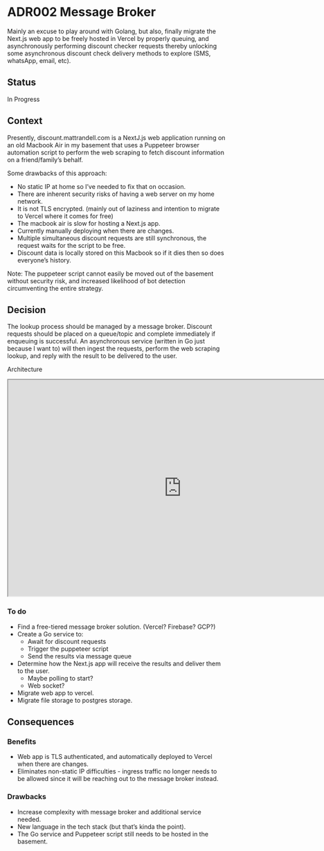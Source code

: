 # ADR002 Message Broker
Mainly an excuse to play around with Golang, but also, finally migrate the Next.js web app to be freely hosted in Vercel by properly queuing, and asynchronously performing discount checker requests thereby unlocking some asynchronous discount check delivery methods to explore (SMS, whatsApp, email, etc).

## Status
In Progress

## Context
Presently, discount.mattrandell.com is a NextJ.js web application running on an old Macbook Air in my basement that uses a Puppeteer browser automation script to perform the web scraping to fetch discount information on a friend/family’s behalf. 

Some drawbacks of this approach:

* No static IP at home so I’ve needed to fix that on occasion.
* There are inherent security risks of having a web server on my home network.
* It is not TLS encrypted. (mainly out of laziness and intention to migrate to Vercel where it comes for free)
* The macbook air is slow for hosting a Next.js app.
* Currently manually deploying when there are changes.
* Multiple simultaneous discount requests are still synchronous, the request waits for the script to be free.
* Discount data is locally stored on this Macbook so if it dies then so does everyone’s history.

Note: The puppeteer script cannot easily be moved out of the basement without security risk, and increased likelihood of bot detection circumventing the entire strategy.

## Decision

The lookup process should be managed by a message broker. Discount requests should be placed on a queue/topic and complete immediately if enqueuing is successful. An asynchronous service (written in Go just because I want to) will then ingest the requests, perform the web scraping lookup, and reply with the result to be delivered to the user.

Architecture

<iframe src="https://viewer.diagrams.net/?tags=%7B%7D&highlight=0000ff&edit=_blank&layers=1&nav=1&title=Message%20Broker%20Architecture.drawio#R7Vpbc9o4FP41zKQPYWzL5vLIJUk7k2Tpsp3dPgpbMUply5XlYPrrK9nyVUDYlgBh%2BsJIR%2FfvOxcd4Q6YBOkdg9HygXqIdCzDSztg2rGsoWOLXylY54Ke6eQCn2EvF5mVYI5%2FICU0lDTBHoobHTmlhOOoKXRpGCKXN2SQMbpqdnuipLlqBH2kCeYuJLr0X%2BzxZS4dOEYl%2F4iwvyxWNg3VEsCisxLES%2BjRVU0EbjpgwijleSlIJ4hI7Apc8nG3W1rLjTEU8n0G4M%2BzdPX4z%2FPdXzZkgUPs2f3qupjmBZJEnfgjDZCQzBF7QUxtna8LPISMYwHPPVwgMqMx5piGoonTqAPGReuIYF9KF5RzGoiGJQ%2BIqJuiKHCI5GRB6kuN6S5gjN0uy8gbP2FCJpRQJuCZhjREcgBn9FuJfjZFribiwGCMQy8HwKkPr0YvKcM%2FaMhhsT5p7dwVw8VBwRiqTZcCBY04E0q3gm6WVAoTQAI7ztaiixpg9RX7Sv3NQnFWlTLZhcosa4o0VDKo9Ncvp64oFgXF8v9gXCd8Qmji%2FSH6sESX9deILv3DwZm2NKY1kpEnnJ2qUsaX1KchJDeVdMxoInCXy0gOqj73VOpBhvMz4nytPDdMOG1qQb6mXGg3smJfNGEu2nEgFUo4ZD7iO%2FoNNzPFEIEcvzT3cXDUgYb63%2Bh7gmK%2BEfzMupqAadrZtrUAe17ODRL2ARfZfJKdiOKQZ%2Bdxxh1nukuxVbhUg6sgVadlu1JttYJro2s5zrBpCXltb%2FTV5DN5mFoX%2BvQUI67RU%2B7h1xmzNcZuGUahcIm3tzDAZK0xV3i2JCAjl9M6SW13WTrGNou5H63xThNOcIgm5UXGOIxnMu2mZwJD3TOBDY6p92YRaHgKPyTQYuv%2F1Pis8lVWuk5Rnab1xum6wcBB%2FNdwT%2F9l9k7pwApXULOHzwkSRatHZOT28Iso%2BrJYera8RSxXa7wMf2duCSY1h2cBp3nHO3eHB%2FqnNcDK5r7W2y7IALOhI8bgutZBqavOuNIl0G%2Fqkd1vJXSt%2Fs7Q2NVfFPIdHFZ3BhvuNy6SoCgvsGCVe4gTkp%2F4%2FTuC3Gh2OQKzZwze180HnDgSn70jAFuuVseJxLYeiefitilfZ0rTMuQSlvEllm81xhRyeCHmtjvuGt1%2Br2Fr179pbGlzmiKU280J3s4UhxrVUxy7wtTk5r58KokezT5tuIhdPaKUd5%2BlPoyi6MOeF7LVEnM0j2BmKisGWwnJ5oxlK9X7ZyTAbAa6TRmJaR01JdHfSmZJFCGOMrOauwxHXA9wV4%2FUQznscdblw%2FlgbLQeHnvOqTHuaRg%2FoDiW7%2B%2BWMZYvf%2FprczPWvILlAVBzwOu58nFRs8A5hWjjeCG6uD2de7asa%2FU9jjkKO%2FLPJrbpUpzlzBdyK87Vc3d6PGhGavB7gfrtQ7Fln9TkzM6p3qf2NznrpCbn6MEaMWFswVZruxBjs3cam8xAQdPWzv4pyhq8J1tDKeblMFGujRK1apCsvOuQ%2BEvvV32zdeUcOnWVebW%2FbR3h%2FcrSE63WK3blPCY0iIjIAS7EewxeC9Xn7y30NK0kz3iAocglNty4ru5oJ%2F%2BeBbvofDK0dq5x%2BgwN6N%2BGzGjMfaGt34mG27Fzs%2FargfWGuZmoVh9m5dpbfd0Gbn4C" width="800" height="500"></iframe>

### To do

* Find a free-tiered message broker solution. (Vercel? Firebase? GCP?)
* Create a Go service to:
    * Await for discount requests
    * Trigger the puppeteer script
    * Send the results via message queue
* Determine how the Next.js app will receive the results and deliver them to the user.
    * Maybe polling to start?
    * Web socket?
* Migrate web app to vercel.
* Migrate file storage to postgres storage.

## Consequences

### Benefits
* Web app is TLS authenticated, and automatically deployed to Vercel when there are changes.
* Eliminates non-static IP difficulties - ingress traffic no longer needs to be allowed since it will be reaching out to the message broker instead.

### Drawbacks
* Increase complexity with message broker  and additional service needed.
* New language in the tech stack (but that’s kinda the point).
* The Go service and Puppeteer script still needs to be hosted in the basement.
